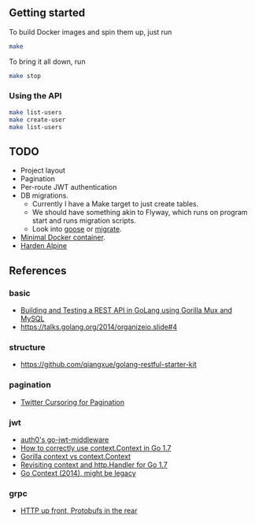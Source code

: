 ## Getting started
To build Docker images and spin them up, just run
```bash
make
```

To bring it all down, run
```bash
make stop
```

### Using the API
```bash
make list-users
make create-user
make list-users
```

## TODO
- Project layout
- Pagination
- Per-route JWT authentication
- DB migrations.
  - Currently I have a Make target to just create tables.
  - We should have something akin to Flyway, which runs on program start and runs migration scripts.
  - Look into [goose](https://github.com/pressly/goose) or [migrate](https://github.com/mattes/migrate).
- [Minimal Docker container](https://blog.codeship.com/building-minimal-docker-containers-for-go-applications/).
- [Harden Alpine](https://gist.github.com/jumanjiman/f9d3db977846c163df12)

## References
### basic
* [Building and Testing a REST API in GoLang using Gorilla Mux and MySQL](https://medium.com/@kelvinpfw/building-and-testing-a-rest-api-in-golang-using-gorilla-mux-and-mysql-1f0518818ff6)
* https://talks.golang.org/2014/organizeio.slide#4

### structure
* https://github.com/qiangxue/golang-restful-starter-kit

### pagination
* [Twitter Cursoring for Pagination](https://developer.twitter.com/en/docs/basics/cursoring)

### jwt
* [auth0's go-jwt-middleware](https://github.com/auth0/go-jwt-middleware)
* [How to correctly use context.Context in Go 1.7](https://medium.com/@cep21/how-to-correctly-use-context-context-in-go-1-7-8f2c0fafdf39)
* [Gorilla context vs context.Context](https://github.com/gorilla/context/issues/32)
* [Revisiting context and http.Handler for Go 1.7](https://joeshaw.org/revisiting-context-and-http-handler-for-go-17/)
* [Go Context (2014), might be legacy](https://blog.golang.org/context)

### grpc
* [HTTP up front, Protobufs in the rear](https://github.com/harlow/go-micro-services)